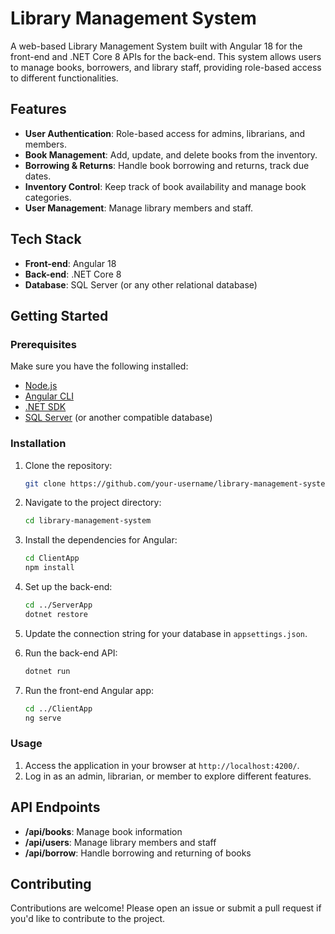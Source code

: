 # Library Management System

A web-based Library Management System built with Angular 18 for the front-end and .NET Core 8 APIs for the back-end. This system allows users to manage books, borrowers, and library staff, providing role-based access to different functionalities.

## Features

- **User Authentication**: Role-based access for admins, librarians, and members.
- **Book Management**: Add, update, and delete books from the inventory.
- **Borrowing & Returns**: Handle book borrowing and returns, track due dates.
- **Inventory Control**: Keep track of book availability and manage book categories.
- **User Management**: Manage library members and staff.

## Tech Stack

- **Front-end**: Angular 18
- **Back-end**: .NET Core 8
- **Database**: SQL Server (or any other relational database)

## Getting Started

### Prerequisites

Make sure you have the following installed:

- [Node.js](https://nodejs.org/)
- [Angular CLI](https://angular.io/cli)
- [.NET SDK](https://dotnet.microsoft.com/download)
- [SQL Server](https://www.microsoft.com/en-us/sql-server/sql-server-downloads) (or another compatible database)

### Installation

1. Clone the repository:

   ```bash
   git clone https://github.com/your-username/library-management-system.git
   ```

2. Navigate to the project directory:

   ```bash
   cd library-management-system
   ```

3. Install the dependencies for Angular:

   ```bash
   cd ClientApp
   npm install
   ```

4. Set up the back-end:

   ```bash
   cd ../ServerApp
   dotnet restore
   ```

5. Update the connection string for your database in `appsettings.json`.

6. Run the back-end API:

   ```bash
   dotnet run
   ```

7. Run the front-end Angular app:

   ```bash
   cd ../ClientApp
   ng serve
   ```

### Usage

1. Access the application in your browser at `http://localhost:4200/`.
2. Log in as an admin, librarian, or member to explore different features.

## API Endpoints

- **/api/books**: Manage book information
- **/api/users**: Manage library members and staff
- **/api/borrow**: Handle borrowing and returning of books

## Contributing

Contributions are welcome! Please open an issue or submit a pull request if you'd like to contribute to the project.
